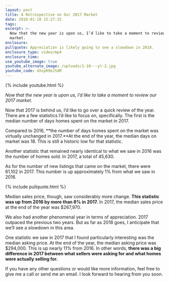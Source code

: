 ```yaml
---
layout: post
title: A Retrospective on Our 2017 Market
date: 2018-01-10 15:27:15
tags:
excerpt: >-
  Now that the new year is upon us, I’d like to take a moment to review our 2017
  market.
enclosure:
pullquote: Appreciation is likely going to see a slowdown in 2018.
enclosure_type: video/mp4
enclosure_time:
use_youtube_image: true
youtube_alternate_image: /uploads/1-10---yt-2.jpg
youtube_code: dXzpR9eJSdM
---
```



{% include youtube.html %}

*Now that the new year is upon us, I’d like to take a moment to review our 2017 market.*

Now that 2017 is behind us, I’d like to go over a quick review of the year. <br>There are a few statistics I’d like to focus on, specifically. The first is the median number of days homes spent on the market in 2017.

Compared to 2016, **the number of days homes spent on the market was virtually unchanged in 2017.**At the end of the year, the median days on market was 18. This is still a historic low for that statistic.

Another statistic that remained nearly identical to what we saw in 2016 was the number of homes sold. In 2017, a total of 45,630.

As for the number of new listings that came on the market, there were 61,102 in 2017. This number is up approximately 1% from what we saw in 2016.

{% include pullquote.html %}

Median sales price, though, saw considerably more change. **This statistic was up from 2016 by more than 8% in 2017.** In 2017, the median sales price at the end of the year was $267,970.

We also had another phenomenal year in terms of appreciation. 2017 outpaced the previous two years. But as far as 2018 goes, I anticipate that we’ll see a slowdown in this area.

One statistic we saw in 2017 that I found particularly interesting was the median asking price. At the end of the year, the median asking price was $294,000. This is up nearly 11% from 2016. In other words, **there was a big difference in 2017 between what sellers were asking for and what homes were actually selling for.**

If you have any other questions or would like more information, feel free to give me a call or send me an email. I look forward to hearing from you soon.<br>